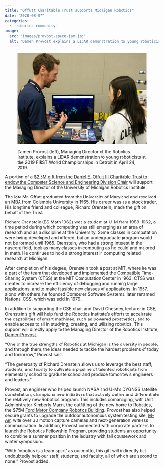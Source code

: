 ```yaml
---
title: "Offutt Charitable Trust supports Michigan Robotics"
date: "2020-08-07"
categories: 
  - "robotics-community"
image: 
  src: "images/provost-space-jam.jpg"
  alt: "Damen Provost explains a LIDAR demonstration to young roboticists at the 2019 FIRST World Championships in Detroit in April 24, 2019."
---
```


<figure>

![LIDAR demo with Damen Provost](images/provost-space-jam-1024x716.jpg)

<figcaption>

Damen Provost (left), Managing Director of the Robotics Institute, explains a LIDAR demonstration to young roboticists at the 2019 FIRST World Championships in Detroit in April 24, 2019.

</figcaption>

</figure>

A portion of a [$2.5M gift from the Daniel E. Offutt III Charitable Trust to endow the Computer Science and Engineering Division Chair](https://cse.engin.umich.edu/stories/gift-from-daniel-e-offutt-iii-charitable-trust-endows-cse-chair-and-funds-targeted-activities) will support the Managing Director of the University of Michigan Robotics Institute. 

The late Mr. Offutt graduated from the University of Maryland and received an MBA from Columbia University in 1965. His career was as a stock trader. His longtime friend and colleague, Richard Orenstein, made the gift on behalf of the Trust.

<!--more-->

Richard Orenstein (BS Math 1962) was a student at U-M from 1958–1962, a time period during which computing was still emerging as an area of research and as a discipline at the University. Some classes in computation were being developed and offered, but an undergraduate program would not be formed until 1965. Orenstein, who had a strong interest in the nascent field, took as many classes in computing as he could and majored in math. He continues to hold a strong interest in computing related research at Michigan.

After completion of his degree, Orenstein took a post at MIT, where he was a part of the team that developed and implemented the Compatible Time-Sharing System (CTSS) at the MIT Computation Center in 1963. CTSS was created to increase the efficiency of debugging and running large applications, and to make feasible new classes of applications. In 1967, along with others, he founded Computer Software Systems, later renamed National CSS, which was sold in 1979.

In addition to supporting the CSE chair and David Chesney, lecturer in CSE, Orenstein’s gift will help fund the Robotics Institute’s efforts to accelerate the capabilities of smart machines, such as powered prosthetics, and to enable access to all in studying, creating, and utilizing robotics. This support will directly apply to the Managing Director of the Robotics Institute, [Damen Provost](https://2024.robotics.umich.edu/profile/damen-provost/ "Damen Provost").

“One of the true strengths of Robotics at Michigan is the diversity in people, and through them, the ideas needed to tackle the hardest problems of today and tomorrow,” Provost said.

“The generosity of Richard Orenstein allows us to leverage the best staff, students, and faculty to cultivate a pipeline of talented roboticists from elementary school to graduate school and produce tomorrow’s engineers and leaders.”

Provost, an engineer who helped launch NASA and U-M’s CYGNSS satellite constellation, champions new initiatives that actively define and differentiate the relatively new Robotics program. This includes comanaging, with Unit Administrator Kimberly Mann, the outfitting of the new home to Robotics, the $75M [Ford Motor Company Robotics Building](https://2024.robotics.umich.edu/about/ford-motor-company-robotics-building/ "Ford Robotics Building"). Provost has also helped secure grants to upgrade the outdoor autonomous system testing site, [M-Air](https://2024.robotics.umich.edu/about/mair/ "M-Air"), with over 30 motion capture cameras and next-generation wireless communication. In addition, Provost connected with corporate partners to launch the Robotics Fellowship Program, providing students an opportunity to combine a summer position in the industry with fall coursework and winter symposium.

“With ‘robotics is a team sport’ as our motto, this gift will indirectly but undoubtedly help our staff, students, and faculty, all of which are second to none.” Provost added.
